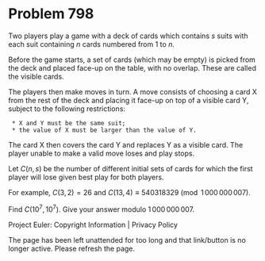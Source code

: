 #   Problem 798

   Two players play a game with a deck of cards which contains $s$ suits with
   each suit containing $n$ cards numbered from $1$ to $n$.

   Before the game starts, a set of cards (which may be empty) is picked from
   the deck and placed face-up on the table, with no overlap. These are
   called the visible cards.

   The players then make moves in turn.
   A move consists of choosing a card X from the rest of the deck and placing
   it face-up on top of a visible card Y, subject to the following
   restrictions:

     * X and Y must be the same suit;
     * the value of X must be larger than the value of Y.

   The card X then covers the card Y and replaces Y as a visible card.
   The player unable to make a valid move loses and play stops.

   Let $C(n, s)$ be the number of different initial sets of cards for which
   the first player will lose given best play for both players.

   For example, $C(3, 2) = 26$ and $C(13, 4) \equiv 540318329 \pmod
   {1\,000\,000\,007}$.

   Find $C(10^7, 10^7)$. Give your answer modulo $1\,000\,000\,007$.

   Project Euler: Copyright Information | Privacy Policy

   The page has been left unattended for too long and that link/button is no
   longer active. Please refresh the page.
